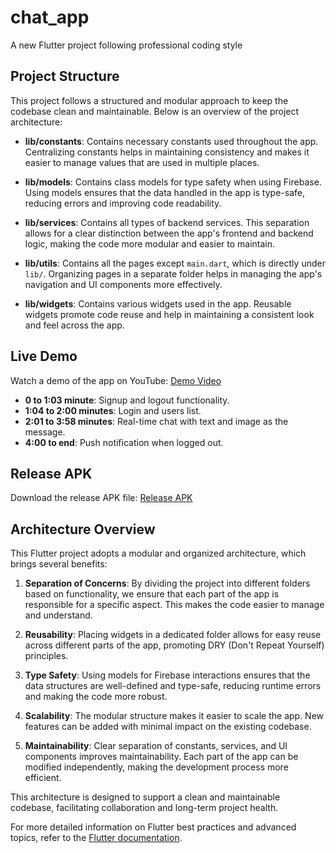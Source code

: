 # chat_app

A new Flutter project following professional coding style


## Project Structure

This project follows a structured and modular approach to keep the codebase clean and maintainable. Below is an overview of the project architecture:

- **lib/constants**: Contains necessary constants used throughout the app. Centralizing constants helps in maintaining consistency and makes it easier to manage values that are used in multiple places.

- **lib/models**: Contains class models for type safety when using Firebase. Using models ensures that the data handled in the app is type-safe, reducing errors and improving code readability.

- **lib/services**: Contains all types of backend services. This separation allows for a clear distinction between the app's frontend and backend logic, making the code more modular and easier to maintain.

- **lib/utils**: Contains all the pages except `main.dart`, which is directly under `lib/`. Organizing pages in a separate folder helps in managing the app's navigation and UI components more effectively.

- **lib/widgets**: Contains various widgets used in the app. Reusable widgets promote code reuse and help in maintaining a consistent look and feel across the app.

## Live Demo

Watch a demo of the app on YouTube:
[Demo Video](https://www.youtube.com/watch?v=eClsbP6L1Ic)

- **0 to 1:03 minute**: Signup and logout functionality.
- **1:04 to 2:00 minutes**: Login and users list.
- **2:01 to 3:58 minutes**: Real-time chat with text and image as the message.
- **4:00 to end**: Push notification when logged out.

## Release APK

Download the release APK file:
[Release APK](build/app/outputs/flutter-apk/app-release.apk)

## Architecture Overview

This Flutter project adopts a modular and organized architecture, which brings several benefits:

1. **Separation of Concerns**: By dividing the project into different folders based on functionality, we ensure that each part of the app is responsible for a specific aspect. This makes the code easier to manage and understand.

2. **Reusability**: Placing widgets in a dedicated folder allows for easy reuse across different parts of the app, promoting DRY (Don't Repeat Yourself) principles.

3. **Type Safety**: Using models for Firebase interactions ensures that the data structures are well-defined and type-safe, reducing runtime errors and making the code more robust.

4. **Scalability**: The modular structure makes it easier to scale the app. New features can be added with minimal impact on the existing codebase.

5. **Maintainability**: Clear separation of constants, services, and UI components improves maintainability. Each part of the app can be modified independently, making the development process more efficient.

This architecture is designed to support a clean and maintainable codebase, facilitating collaboration and long-term project health.

For more detailed information on Flutter best practices and advanced topics, refer to the [Flutter documentation](https://docs.flutter.dev/).
